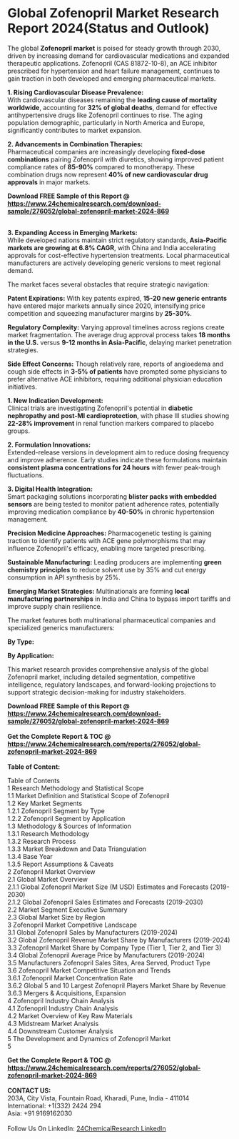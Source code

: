 <h1>Global Zofenopril Market Research Report 2024(Status and Outlook)</h1><p>The global <strong>Zofenopril market</strong> is poised for steady growth through 2030, driven by increasing demand for cardiovascular medications and expanded therapeutic applications. Zofenopril (CAS 81872-10-8), an ACE inhibitor prescribed for hypertension and heart failure management, continues to gain traction in both developed and emerging pharmaceutical markets.</p><p><strong>1. Rising Cardiovascular Disease Prevalence:</strong><br>
With cardiovascular diseases remaining the <strong>leading cause of mortality worldwide</strong>, accounting for <strong>32% of global deaths</strong>, demand for effective antihypertensive drugs like Zofenopril continues to rise. The aging population demographic, particularly in North America and Europe, significantly contributes to market expansion.</p><p><strong>2. Advancements in Combination Therapies:</strong><br>
Pharmaceutical companies are increasingly developing <strong>fixed-dose combinations</strong> pairing Zofenopril with diuretics, showing improved patient compliance rates of <strong>85-90%</strong> compared to monotherapy. These combination drugs now represent <strong>40% of new cardiovascular drug approvals</strong> in major markets.</p><div><b>Download FREE Sample of this Report @ 
            <a href="https://www.24chemicalresearch.com/download-sample/276052/global-zofenopril-market-2024-869">
            https://www.24chemicalresearch.com/download-sample/276052/global-zofenopril-market-2024-869</a></b></div><br><p><strong>3. Expanding Access in Emerging Markets:</strong><br>
While developed nations maintain strict regulatory standards, <strong>Asia-Pacific markets are growing at 6.8% CAGR</strong>, with China and India accelerating approvals for cost-effective hypertension treatments. Local pharmaceutical manufacturers are actively developing generic versions to meet regional demand.</p><p>The market faces several obstacles that require strategic navigation:</p><p><strong>Patent Expirations:</strong> With key patents expired, <strong>15-20 new generic entrants</strong> have entered major markets annually since 2020, intensifying price competition and squeezing manufacturer margins by <strong>25-30%</strong>.</p><p><strong>Regulatory Complexity:</strong> Varying approval timelines across regions create market fragmentation. The average drug approval process takes <strong>18 months in the U.S.</strong> versus <strong>9-12 months in Asia-Pacific</strong>, delaying market penetration strategies.</p><p><strong>Side Effect Concerns:</strong> Though relatively rare, reports of angioedema and cough side effects in <strong>3-5% of patients</strong> have prompted some physicians to prefer alternative ACE inhibitors, requiring additional physician education initiatives.</p><p><strong>1. New Indication Development:</strong><br>
Clinical trials are investigating Zofenopril's potential in <strong>diabetic nephropathy and post-MI cardioprotection</strong>, with phase III studies showing <strong>22-28% improvement</strong> in renal function markers compared to placebo groups.</p><p><strong>2. Formulation Innovations:</strong><br>
Extended-release versions in development aim to reduce dosing frequency and improve adherence. Early studies indicate these formulations maintain <strong>consistent plasma concentrations for 24 hours</strong> with fewer peak-trough fluctuations.</p><p><strong>3. Digital Health Integration:</strong><br>
Smart packaging solutions incorporating <strong>blister packs with embedded sensors</strong> are being tested to monitor patient adherence rates, potentially improving medication compliance by <strong>40-50%</strong> in chronic hypertension management.</p><p><strong>Precision Medicine Approaches:</strong> Pharmacogenetic testing is gaining traction to identify patients with ACE gene polymorphisms that may influence Zofenopril's efficacy, enabling more targeted prescribing.</p><p><strong>Sustainable Manufacturing:</strong> Leading producers are implementing <strong>green chemistry principles</strong> to reduce solvent use by 35% and cut energy consumption in API synthesis by 25%.</p><p><strong>Emerging Market Strategies:</strong> Multinationals are forming <strong>local manufacturing partnerships</strong> in India and China to bypass import tariffs and improve supply chain resilience.</p><p>The market features both multinational pharmaceutical companies and specialized generics manufacturers:</p><p><strong>By Type:</strong></p><p><strong>By Application:</strong></p><p>This market research provides comprehensive analysis of the global Zofenopril market, including detailed segmentation, competitive intelligence, regulatory landscapes, and forward-looking projections to support strategic decision-making for industry stakeholders.</p><div><b>Download FREE Sample of this Report @ 
            <a href="https://www.24chemicalresearch.com/download-sample/276052/global-zofenopril-market-2024-869">
            https://www.24chemicalresearch.com/download-sample/276052/global-zofenopril-market-2024-869</a></b></div><br><div><b>Get the Complete Report & TOC @ 
            <a href="https://www.24chemicalresearch.com/reports/276052/global-zofenopril-market-2024-869">
            https://www.24chemicalresearch.com/reports/276052/global-zofenopril-market-2024-869</a></b></div><br>
            <b>Table of Content:</b><p>Table of Contents<br />
1 Research Methodology and Statistical Scope<br />
1.1 Market Definition and Statistical Scope of Zofenopril<br />
1.2 Key Market Segments<br />
1.2.1 Zofenopril Segment by Type<br />
1.2.2 Zofenopril Segment by Application<br />
1.3 Methodology & Sources of Information<br />
1.3.1 Research Methodology<br />
1.3.2 Research Process<br />
1.3.3 Market Breakdown and Data Triangulation<br />
1.3.4 Base Year<br />
1.3.5 Report Assumptions & Caveats<br />
2 Zofenopril Market Overview<br />
2.1 Global Market Overview<br />
2.1.1 Global Zofenopril Market Size (M USD) Estimates and Forecasts (2019-2030)<br />
2.1.2 Global Zofenopril Sales Estimates and Forecasts (2019-2030)<br />
2.2 Market Segment Executive Summary<br />
2.3 Global Market Size by Region<br />
3 Zofenopril Market Competitive Landscape<br />
3.1 Global Zofenopril Sales by Manufacturers (2019-2024)<br />
3.2 Global Zofenopril Revenue Market Share by Manufacturers (2019-2024)<br />
3.3 Zofenopril Market Share by Company Type (Tier 1, Tier 2, and Tier 3)<br />
3.4 Global Zofenopril Average Price by Manufacturers (2019-2024)<br />
3.5 Manufacturers Zofenopril Sales Sites, Area Served, Product Type<br />
3.6 Zofenopril Market Competitive Situation and Trends<br />
3.6.1 Zofenopril Market Concentration Rate<br />
3.6.2 Global 5 and 10 Largest Zofenopril Players Market Share by Revenue<br />
3.6.3 Mergers & Acquisitions, Expansion<br />
4 Zofenopril Industry Chain Analysis<br />
4.1 Zofenopril Industry Chain Analysis<br />
4.2 Market Overview of Key Raw Materials<br />
4.3 Midstream Market Analysis<br />
4.4 Downstream Customer Analysis<br />
5 The Development and Dynamics of Zofenopril Market <br />
5</p><div><b>Get the Complete Report & TOC @ 
            <a href="https://www.24chemicalresearch.com/reports/276052/global-zofenopril-market-2024-869">
            https://www.24chemicalresearch.com/reports/276052/global-zofenopril-market-2024-869</a></b></div><br><b>CONTACT US:</b><br>
            203A, City Vista, Fountain Road, Kharadi, Pune, India - 411014<br>
            International: +1(332) 2424 294<br>
            Asia: +91 9169162030 <br><br>
            Follow Us On LinkedIn: <a href="https://www.linkedin.com/company/24chemicalresearch/">24ChemicalResearch LinkedIn</a>